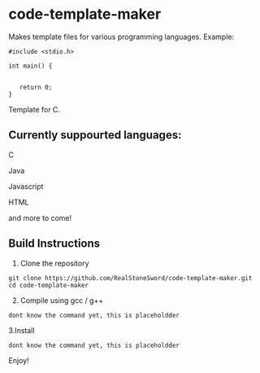 # code-template-maker
Makes template files for various programming languages. Example:
```
#include <stdio.h>

int main() {
   
   
   return 0;
}
```
Template for C.

## Currently suppourted languages:

C

Java

Javascript

HTML

and more to come!

## Build Instructions

1. Clone the repository
```
git clone https://github.com/RealStoneSword/code-template-maker.git
cd code-template-maker
```
2. Compile using gcc / g++
```
dont know the command yet, this is placeholdder
```
3.Install
```
dont know the command yet, this is placeholdder
```
Enjoy!
